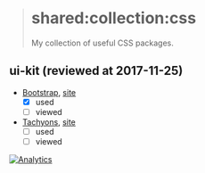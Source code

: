 > # shared:collection:css
>
> My collection of useful CSS packages.

## ui-kit (reviewed at 2017-11-25)

- [Bootstrap](https://github.com/twbs/bootstrap), [site](https://getbootstrap.com/)
  - [x] used
  - [ ] viewed

- [Tachyons](https://github.com/tachyons-css/tachyons/), [site](http://tachyons.io/)
  - [ ] used
  - [ ] viewed

[![Analytics](https://ga-beacon.appspot.com/UA-109817251-4/shared/collection:css)](https://github.com/igrigorik/ga-beacon)
